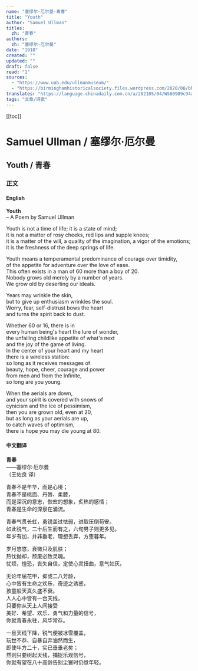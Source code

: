 ```yaml
---
name: "塞缪尔·厄尔曼-青春"
title: "Youth"
author: "Samuel Ullman"
titles:
  zh: "青春"
authors:
  zh: "塞缪尔·厄尔曼"
date: "1918"
created: ""
updated: ""
draft: false
read: "1"
sources:
  - "https://www.uab.edu/ullmanmuseum/"
  - "https://birminghamhistoricalsociety.files.wordpress.com/2020/08/bhs_newsletter_2008_ullman.pdf"
translates: "https://language.chinadaily.com.cn/a/202105/04/WS60909c94a31024ad0babbe03.html"
tags: "文章/诗歌"
---
```


[[toc]]

# Samuel Ullman / 塞缪尔·厄尔曼

## Youth / 青春

### 正文

<!-- tabs:start -->

#### **English**

**Youth**  
– A Poem by Samuel Ullman  

Youth is not a time of life; it is a state of mind;  
it is not a matter of rosy cheeks, red lips and supple knees;  
it is a matter of the will, a quality of the imagination, a vigor of the emotions;  
it is the freshness of the deep springs of life.  

Youth means a temperamental predominance of courage over timidity,  
of the appetite for adventure over the love of ease.  
This often exists in a man of 60 more than a boy of 20.  
Nobody grows old merely by a number of years.  
We grow old by deserting our ideals.  

Years may wrinkle the skin,  
but to give up enthusiasm wrinkles the soul.  
Worry, fear, self-distrust bows the heart  
and turns the spirit back to dust.  

Whether 60 or 16, there is in  
every human being's heart the lure of wonder,  
the unfailing childlike appetite of what's next  
and the joy of the game of living.  
In the center of your heart and my heart  
there is a wireless station:  
so long as it receives messages of  
beauty, hope, cheer, courage and power  
from men and from the Infinite,  
so long are you young.  

When the aerials are down,  
and your spirit is covered with snows of  
cynicism and the ice of pessimism,  
then you are grown old, even at 20,  
but as long as your aerials are up,  
to catch waves of optimism,  
there is hope you may die young at 80.  

#### **中文翻译**

**青春**  
——塞缪尔·厄尔曼  
（王佐良 译）  

青春不是年华，而是心境；  
青春不是桃面、丹唇、柔膝，  
而是深沉的意志，恢宏的想象，炙热的感情；  
青春是生命的深泉在涌流。  

青春气贯长虹，勇锐盖过怯弱，进取压倒苟安。  
如此锐气，二十后生而有之，六旬男子则更多见。  
年岁有加，并非垂老，理想丢弃，方堕暮年。  

岁月悠悠，衰微只及肌肤；  
热忱抛却，颓废必致灵魂。  
忧烦，惶恐，丧失自信，定使心灵扭曲，意气如灰。  

无论年届花甲，抑或二八芳龄，  
心中皆有生命之欢乐，奇迹之诱惑，  
孩童般天真久盛不衰。  
人人心中皆有一台天线，  
只要你从天上人间接受  
美好、希望、欢乐、勇气和力量的信号，  
你就青春永驻，风华常存。  

一旦天线下降，锐气便被冰雪覆盖，  
玩世不恭、自暴自弃油然而生，  
即使年方二十，实已垂垂老矣；  
然则只要树起天线，捕捉乐观信号，  
你就有望在八十高龄告别尘寰时仍觉年轻。  

<!-- tabs:end -->
